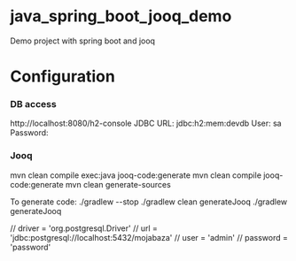# java_spring_boot_jooq_demo
Demo project with spring boot and jooq

# Configuration
### DB access
http://localhost:8080/h2-console
JDBC URL: jdbc:h2:mem:devdb
User: sa
Password:

### Jooq
mvn clean compile exec:java jooq-code:generate
mvn clean compile jooq-code:generate
mvn clean generate-sources


To generate code:
./gradlew --stop
./gradlew clean generateJooq
./gradlew generateJooq


//                    driver = 'org.postgresql.Driver'
//                    url = 'jdbc:postgresql://localhost:5432/mojabaza'
//                    user = 'admin'
//                    password = 'password'